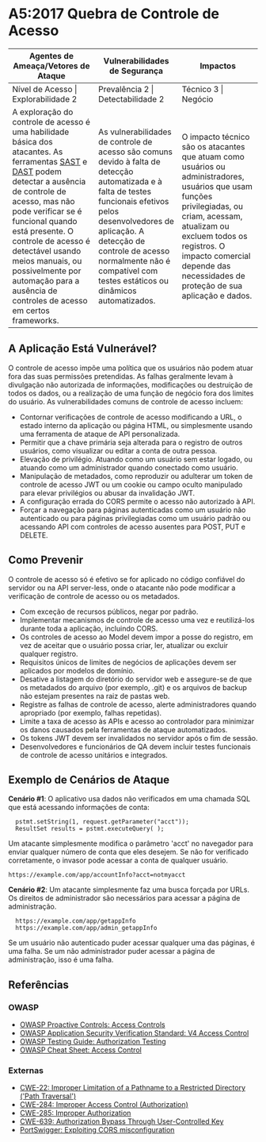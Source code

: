# A5:2017 Quebra de Controle de Acesso

| Agentes de Ameaça/Vetores de Ataque | Vulnerabilidades de Segurança           | Impactos               |
| -- | -- | -- |
| Nível de Acesso \| Explorabilidade 2 | Prevalência 2 \| Detectabilidade 2 | Técnico 3 \| Negócio |
| A exploração do controle de acesso é uma habilidade básica dos atacantes. As ferramentas [SAST](https://owasp.org/www-community/Source_Code_Analysis_Tools) e [DAST](https://owasp.org/www-community/Vulnerability_Scanning_Tools) podem detectar a ausência de controle de acesso, mas não pode verificar se é funcional quando está presente. O controle de acesso é detectável usando meios manuais, ou possivelmente por automação para a ausência de controles de acesso em certos frameworks.| As vulnerabilidades de controle de acesso são comuns devido à falta de detecção automatizada e à falta de testes funcionais efetivos pelos desenvolvedores de aplicação. A detecção de controle de acesso normalmente não é compatível com testes estáticos ou dinâmicos automatizados. | O impacto técnico são os atacantes que atuam como usuários ou administradores, usuários que usam funções privilegiadas, ou criam, acessam, atualizam ou excluem todos os registros. O impacto comercial depende das necessidades de proteção de sua aplicação e dados. |

## A Aplicação Está Vulnerável?

O controle de acesso impõe uma política que os usuários não podem atuar fora das suas permissões pretendidas. As falhas geralmente levam à divulgação não autorizada de informações, modificações ou destruição de todos os dados, ou a realização de uma função de negócio fora dos limites do usuário. As vulnerabilidades comuns de controle de acesso incluem:

- Contornar verificações de controle de acesso modificando a URL, o estado interno da aplicação ou página HTML, ou simplesmente usando uma ferramenta de ataque de API personalizada.
- Permitir que a chave primária seja alterada para o registro de outros usuários, como visualizar ou editar a conta de outra pessoa.
- Elevação de privilégio. Atuando como um usuário sem estar logado, ou atuando como um administrador quando conectado como usuário.
- Manipulação de metadados, como reproduzir ou adulterar um token de controle de acesso JWT ou um cookie ou campo oculto manipulado para elevar privilégios ou abusar da invalidação JWT.
- A configuração errada do CORS permite o acesso não autorizado à API.
- Forçar a navegação para páginas autenticadas como um usuário não autenticado ou para páginas privilegiadas como um usuário padrão ou acessando API com controles de acesso ausentes para POST, PUT e DELETE.

## Como Prevenir

O controle de acesso só é efetivo se for aplicado no código confiável do servidor ou na API server-less, onde o atacante não pode modificar a verificação de controle de acesso ou os metadados.

- Com exceção de recursos públicos, negar por padrão. 
- Implementar mecanismos de controle de acesso uma vez e reutilizá-los durante toda a aplicação, incluindo CORS. 
- Os controles de acesso ao Model devem impor a posse do registro, em vez de aceitar que o usuário possa criar, ler, atualizar ou excluir qualquer registro. 
- Requisitos únicos de limites de negócios de aplicações devem ser aplicados por modelos de domínio. 
- Desative a listagem do diretório do servidor web e assegure-se de que os metadados do arquivo (por exemplo, .git) e os arquivos de backup não estejam presentes na raiz de pastas web. 
- Registre as falhas de controle de acesso, alerte administradores quando apropriado (por exemplo, falhas repetidas). 
- Limite a taxa de acesso às APIs e acesso ao controlador para minimizar os danos causados pela ferramentas de ataque automatizados. 
- Os tokens JWT devem ser invalidados no servidor após o fim de sessão. 
- Desenvolvedores e funcionários de QA devem incluir testes funcionais de controle de acesso unitários e integrados.

## Exemplo de Cenários de Ataque

**Cenário #1**: O aplicativo usa dados não verificados em uma chamada SQL que está acessando informações de conta:

```
  pstmt.setString(1, request.getParameter("acct"));
  ResultSet results = pstmt.executeQuery( );
```

Um atacante simplesmente modifica o parâmetro 'acct' no navegador para enviar qualquer número de conta que eles desejem. Se não for verificado corretamente, o invasor pode acessar a conta de qualquer usuário.

`https://example.com/app/accountInfo?acct=notmyacct`

**Cenário #2**: Um atacante simplesmente faz uma busca forçada por URLs. Os direitos de administrador são necessários para acessar a página de administração.

```
  https://example.com/app/getappInfo
  https://example.com/app/admin_getappInfo
```
Se um usuário não autenticado puder acessar qualquer uma das páginas, é uma falha. Se um não administrador puder acessar a página de administração, isso é uma falha.

## Referências

### OWASP

- [OWASP Proactive Controls: Access Controls](https://owasp.org/www-project-proactive-controls/v3/en/c7-enforce-access-controls)
- [OWASP Application Security Verification Standard: V4 Access Control](https://github.com/OWASP/ASVS/blob/v4.0.2/4.0/en/0x12-V4-Access-Control.md)
- [OWASP Testing Guide: Authorization Testing](https://owasp.org/www-project-web-security-testing-guide/latest/4-Web_Application_Security_Testing/05-Authorization_Testing/README)
- [OWASP Cheat Sheet: Access Control](https://cheatsheetseries.owasp.org/cheatsheets/Access_Control_Cheat_Sheet.html)

### Externas

- [CWE-22: Improper Limitation of a Pathname to a Restricted Directory ('Path Traversal')](https://cwe.mitre.org/data/definitions/22.html)
- [CWE-284: Improper Access Control (Authorization)](https://cwe.mitre.org/data/definitions/284.html)
- [CWE-285: Improper Authorization](https://cwe.mitre.org/data/definitions/285.html)
- [CWE-639: Authorization Bypass Through User-Controlled Key](https://cwe.mitre.org/data/definitions/639.html)
- [PortSwigger: Exploiting CORS misconfiguration](https://portswigger.net/research/exploiting-cors-misconfigurations-for-bitcoins-and-bounties)
